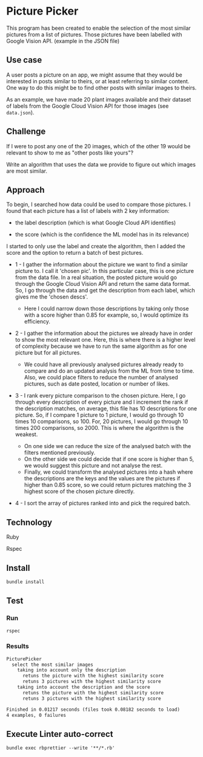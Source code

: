 # Picture Picker

This program has been created to enable the selection of the most similar pictures from a list of pictures. Those pictures have been labelled with Google Vision API. (example in the JSON file)

## Use case

A user posts a picture on an app, we might assume that they would be interested in posts similar to theirs, or at least referring to similar content. One way to do this might be to find other posts with similar images to theirs.

As an example, we have made 20 plant images available and their dataset of labels from the Google Cloud Vision API for those images
(see `data.json`).

## Challenge

If I were to post any one of the 20 images, which of the other 19 would be relevant to show to me as "other posts like yours"?

Write an algorithm that uses the data we provide to figure out which images are most similar.

## Approach

To begin, I searched how data could be used to compare those pictures. I found that each picture has a list of labels with 2 key information:

- the label description (which is what Google Cloud API identifies)

- the score (which is the confidence the ML model has in its relevance)

I started to only use the label and create the algorithm, then I added the score and the option to return a batch of best pictures.

- 1 - I gather the information about the picture we want to find a similar picture to. I call it 'chosen pic'. In this particular case, this is one picture from the data file. In a real situation, the posted picture would go through the Google Cloud Vision API and return the same data format. So, I go through the data and get the description from each label, which gives me the 'chosen descs'. 
  - Here I could narrow down those descriptions by taking only those with a score higher than 0.85 for example, so, I would optimize its efficiency.

- 2 - I gather the information about the pictures we already have in order to show the most relevant one. Here, this is where there is a higher level of complexity because we have to run the same algorithm as for one picture but for all pictures. 
  - We could have all previously analysed pictures already ready to compare and do an updated analysis from the ML from time to time. Also, we could place filters to reduce the number of analysed pictures, such as date posted, location or number of likes.

- 3 - I rank every picture comparison to the chosen picture. Here, I go through every description of every picture and I increment the rank if the description matches, on average, this file has 10 descriptions for one picture. So, if I compare 1 picture to 1 picture, I would go through 10 times 10 comparisons, so 100. For, 20 pictures, I would go through 10 times 200 comparisons, so 2000. This is where the algorithm is the weakest.
  - On one side we can reduce the size of the analysed batch with the filters mentioned previously.
  - On the other side we could decide that if one score is higher than 5, we would suggest this picture and not analyse the rest.
  - Finally, we could transform the analysed pictures into a hash where the descriptions are the keys and the values are the pictures if higher than 0.85 score, so we could return pictures matching the 3 highest score of the chosen picture directly.

- 4 - I sort the array of pictures ranked into and pick the required batch.
  
## Technology

Ruby

Rspec

## Install

```md
bundle install
```

## Test

### Run

```md
rspec
```

### Results

```md
PicturePicker
  select the most similar images
    taking into account only the description
      retuns the picture with the highest similarity score
      retuns 3 pictures with the highest similarity score
    taking into account the description and the score
      retuns the picture with the highest similarity score
      retuns 3 pictures with the highest similarity score

Finished in 0.01217 seconds (files took 0.08182 seconds to load)
4 examples, 0 failures
```

## Execute Linter auto-correct

```md
bundle exec rbprettier --write '**/*.rb'
```
